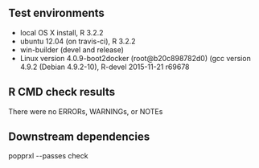 ## Test environments
* local OS X install, R 3.2.2
* ubuntu 12.04 (on travis-ci), R 3.2.2
* win-builder (devel and release)
* Linux version 4.0.9-boot2docker (root@b20c898782d0) (gcc version 4.9.2 (Debian 4.9.2-10), R-devel 2015-11-21 r69678

## R CMD check results
There were no ERRORs, WARNINGs, or NOTEs

## Downstream dependencies
popprxl --passes check